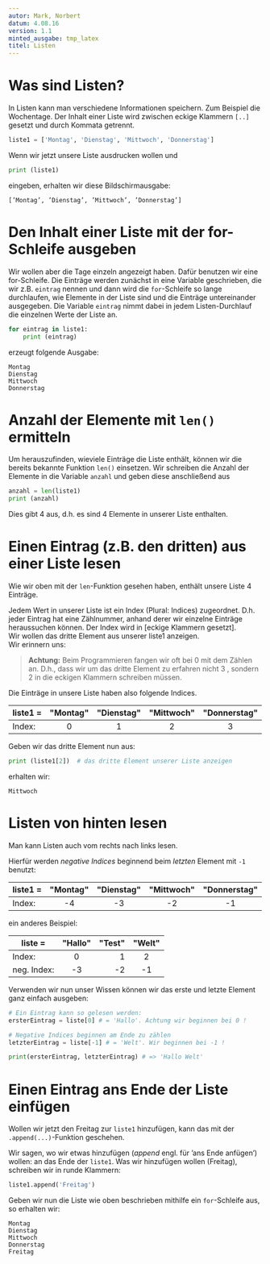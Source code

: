 ```yaml
---
autor: Mark, Norbert  
datum: 4.08.16  
version: 1.1  
minted_ausgabe: tmp_latex  
titel: Listen
---
```


# Was sind Listen?

In Listen kann man verschiedene Informationen speichern. Zum Beispiel
die Wochentage. Der Inhalt einer Liste wird zwischen eckige Klammern `[..]`
gesetzt und durch Kommata getrennt.

```python
liste1 = ['Montag', 'Dienstag', 'Mittwoch', 'Donnerstag']  
```

Wenn wir jetzt unsere Liste ausdrucken wollen und

```python
print (liste1)
```

eingeben, erhalten wir diese Bildschirmausgabe:

```
[’Montag’, ’Dienstag’, ’Mittwoch’, ’Donnerstag’]  
```

# Den Inhalt einer Liste mit der for-Schleife ausgeben

Wir wollen aber die Tage einzeln angezeigt haben. Dafür benutzen wir
eine for-Schleife. Die Einträge werden zunächst in eine Variable
geschrieben, die wir z.B. `eintrag` nennen und dann wird die `for`-Schleife so lange durchlaufen, wie Elemente in der Liste sind und die Einträge
untereinander ausgegeben. Die Variable `eintrag` nimmt dabei in jedem
Listen-Durchlauf die einzelnen Werte der Liste an.

```python
for eintrag in liste1:  
	print (eintrag)  
```

erzeugt folgende Ausgabe:

```
Montag  
Dienstag  
Mittwoch  
Donnerstag  
```

# Anzahl der Elemente mit `len()` ermitteln

Um herauszufinden, wieviele Einträge die Liste enthält, können wir die
bereits bekannte Funktion `len()` einsetzen. Wir schreiben die Anzahl der
Elemente in die Variable `anzahl` und geben diese anschließend aus

```python
anzahl = len(liste1)  
print (anzahl)  
```  

Dies gibt 4 aus, d.h. es sind 4 Elemente in unserer Liste enthalten.

# Einen Eintrag (z.B. den dritten) aus einer Liste lesen

Wie wir oben mit der `len`-Funktion gesehen haben, enthält unsere Liste 4
Einträge.

Jedem Wert in unserer Liste ist ein Index (Plural: Indices) zugeordnet.
D.h. jeder Eintrag hat eine Zählnummer, anhand derer wir einzelne
Einträge heraussuchen können. Der Index wird in [eckige Klammern
gesetzt].  
Wir wollen das dritte Element aus unserer liste1 anzeigen.  
Wir erinnern uns:

> **Achtung:** Beim Programmieren fangen wir oft bei 0 mit dem Zählen an.
> D.h., dass wir um das dritte Element zu erfahren nicht 3 , sondern 2 in die eckigen Klammern schreiben müssen.

Die Einträge in unsere Liste haben also folgende Indices.

| liste1 = | "Montag" | "Dienstag" | "Mittwoch" | "Donnerstag" |
|----------|:--------:|:----------:|:----------:|:------------:|
| Index:   | 0        | 1          | 2          | 3            |

Geben wir das dritte Element nun aus:

```python
print (liste1[2])  # das dritte Element unserer Liste anzeigen
```

erhalten wir:

```   
Mittwoch
```  

# Listen von hinten lesen

Man kann Listen auch vom rechts nach links lesen.

Hierfür werden *negative Indices* beginnend beim *letzten* Element mit `-1` benutzt:

| liste1 = | "Montag" | "Dienstag" | "Mittwoch" | "Donnerstag" |
|----------|:--------:|:----------:|:----------:|:------------:|
| Index:   | -4       | -3         | -2         | -1           |

ein anderes Beispiel:

| liste =     | "Hallo" | "Test" | "Welt" |
|-------------|:-------:|-------:|:------:|
| Index:      | 0       | 1      | 2      |
| neg. Index: | -3      | -2     | -1     |

Verwenden wir nun unser Wissen können wir das erste und letzte Element
ganz einfach ausgeben:

```python
# Ein Eintrag kann so gelesen werden:   
ersterEintrag = liste[0] # = 'Hallo'. Achtung wir beginnen bei 0 !

# Negative Indices beginnen am Ende zu zählen  
letzterEintrag = liste[-1] # = 'Welt'. Wir beginnen bei -1 !

print(ersterEintrag, letzterEintrag) # => 'Hallo Welt'
```  

# Einen Eintrag ans Ende der Liste einfügen

Wollen wir jetzt den Freitag zur `liste1` hinzufügen, kann das mit der `.append(...)`-Funktion geschehen.  

Wir sagen, wo wir etwas hinzufügen (_append_ engl. für ’ans Ende anfügen’)
wollen: an das Ende der `liste1`. Was wir hinzufügen wollen (Freitag), schreiben
wir in runde Klammern:

```python
liste1.append('Freitag')
```

Geben wir nun die Liste wie oben beschrieben mithilfe ein `for`-Schleife aus,
so erhalten wir:

```
Montag  
Dienstag  
Mittwoch  
Donnerstag  
Freitag  
```  
